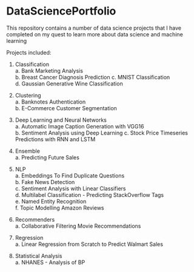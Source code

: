 # DataSciencePortfolio

This repository contains a number of data science projects that I have completed on my quest to learn more about data science and machine learning

Projects included:   
1. Classification   
  a. Bank Marketing Analysis      
  b. Breast Cancer Diagnosis Prediction
  c. MNIST Classification     
  d. Gaussian Generative Wine Classification     

2. Clustering      
  a. Banknotes Authentication    
  b. E-Commerce Customer Segmentation
  
3. Deep Learning and Neural Networks  
  a. Automatic Image Caption Generation with VGG16   
  b. Sentiment Analysis using Deep Learning
  c. Stock Price Timeseries Predictions with RNN and LSTM    
  
4. Ensemble    
  a. Predicting Future Sales     
  
5. NLP   
  a. Embeddings To Find Duplicate Questions   
  b. Fake News Detection    
  c. Sentiment Analysis with Linear Classifiers    
  d. Multilabel Classification - Predicting StackOverflow Tags    
  e. Named Entity Recognition   
  f. Topic Modelling Amazon Reviews
  
6. Recommenders    
  a. Collaborative Filtering Movie Recommendations    
  
7. Regression   
  a. Linear Regression from Scratch to Predict Walmart Sales    
  
8. Statistical Analysis    
  a. NHANES - Analysis of BP    
